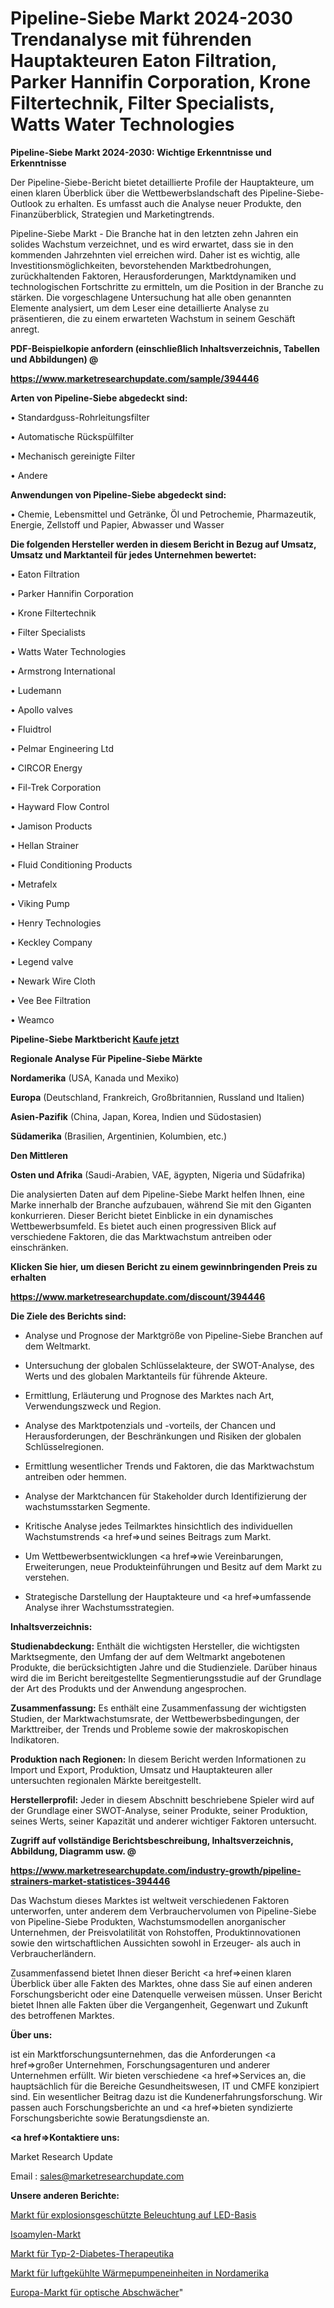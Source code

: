 # Pipeline-Siebe Markt 2024-2030 Trendanalyse mit führenden Hauptakteuren Eaton Filtration, Parker Hannifin Corporation, Krone Filtertechnik, Filter Specialists, Watts Water Technologies

<strong>Pipeline-Siebe Markt 2024-2030: Wichtige Erkenntnisse und Erkenntnisse</strong>

Der Pipeline-Siebe-Bericht bietet detaillierte Profile der Hauptakteure, um einen klaren Überblick über die Wettbewerbslandschaft des Pipeline-Siebe-Outlook zu erhalten. Es umfasst auch die Analyse neuer Produkte, den Finanzüberblick, Strategien und Marketingtrends.

Pipeline-Siebe Markt - Die Branche hat in den letzten zehn Jahren ein solides Wachstum verzeichnet, und es wird erwartet, dass sie in den kommenden Jahrzehnten viel erreichen wird. Daher ist es wichtig, alle Investitionsmöglichkeiten, bevorstehenden Marktbedrohungen, zurückhaltenden Faktoren, Herausforderungen, Marktdynamiken und technologischen Fortschritte zu ermitteln, um die Position in der Branche zu stärken. Die vorgeschlagene Untersuchung hat alle oben genannten Elemente analysiert, um dem Leser eine detaillierte Analyse zu präsentieren, die zu einem erwarteten Wachstum in seinem Geschäft anregt.



<strong><b>PDF-Beispielkopie anfordern (einschließlich Inhaltsverzeichnis, Tabellen und Abbildungen) @ </b></strong>

<strong><a href=https://www.marketresearchupdate.com/sample/394446>

<strong>https://www.marketresearchupdate.com/sample/394446</u></a></strong></strong>



<strong>Arten von Pipeline-Siebe abgedeckt sind:</strong>

• Standardguss-Rohrleitungsfilter

• Automatische Rückspülfilter

• Mechanisch gereinigte Filter

• Andere



<strong>Anwendungen von Pipeline-Siebe abgedeckt sind:</strong>

• Chemie, Lebensmittel und Getränke, Öl und Petrochemie, Pharmazeutik, Energie, Zellstoff und Papier, Abwasser und Wasser



<strong>Die folgenden Hersteller werden in diesem Bericht in Bezug auf Umsatz, Umsatz und Marktanteil für jedes Unternehmen bewertet:</strong>

• Eaton Filtration

• Parker Hannifin Corporation

• Krone Filtertechnik

• Filter Specialists

• Watts Water Technologies

• Armstrong International

• Ludemann

• Apollo valves

• Fluidtrol

• Pelmar Engineering Ltd

• CIRCOR Energy

• Fil-Trek Corporation

• Hayward Flow Control

• Jamison Products

• Hellan Strainer

• Fluid Conditioning Products

• Metrafelx

• Viking Pump

• Henry Technologies

• Keckley Company

• Legend valve

• Newark Wire Cloth

• Vee Bee Filtration

• Weamco



<strong>Pipeline-Siebe Marktbericht <a href=https://www.marketresearchupdate.com/buynow/394446>Kaufe jetzt</a></strong>



<strong>Regionale Analyse Für Pipeline-Siebe Märkte</strong>



<strong>Nordamerika</strong> (USA, Kanada und Mexiko)



<strong>Europa</strong> (Deutschland, Frankreich, Großbritannien, Russland und Italien)



<strong>Asien-Pazifik</strong> (China, Japan, Korea, Indien und Südostasien)



<strong>Südamerika</strong> (Brasilien, Argentinien, Kolumbien, etc.)



<strong>Den Mittleren</strong> 

<strong>Osten und Afrika</strong> (Saudi-Arabien, VAE, ägypten, Nigeria und Südafrika)

Die analysierten Daten auf dem Pipeline-Siebe Markt helfen Ihnen, eine Marke innerhalb der Branche aufzubauen, während Sie mit den Giganten konkurrieren. Dieser Bericht bietet Einblicke in ein dynamisches Wettbewerbsumfeld. Es bietet auch einen progressiven Blick auf verschiedene Faktoren, die das Marktwachstum antreiben oder einschränken.



<strong>Klicken Sie hier, um diesen Bericht zu einem gewinnbringenden Preis zu erhalten
</strong>

<strong><a href=https://www.marketresearchupdate.com/discount/394446>https://www.marketresearchupdate.com/discount/394446</b></u></strong></a>



<strong>Die Ziele des Berichts sind:</strong>

- Analyse und Prognose der Marktgröße von Pipeline-Siebe Branchen auf dem Weltmarkt.

- Untersuchung der globalen Schlüsselakteure, der SWOT-Analyse, des Werts und des globalen Marktanteils für führende Akteure.

- Ermittlung, Erläuterung und Prognose des Marktes nach Art, Verwendungszweck und Region.

- Analyse des Marktpotenzials und -vorteils, der Chancen und Herausforderungen, der Beschränkungen und Risiken der globalen Schlüsselregionen.

- Ermittlung wesentlicher Trends und Faktoren, die das Marktwachstum antreiben oder hemmen.

- Analyse der Marktchancen für Stakeholder durch Identifizierung der wachstumsstarken Segmente.

- Kritische Analyse jedes Teilmarktes hinsichtlich des individuellen Wachstumstrends <a href=>und</a> seines Beitrags zum Markt.

- Um Wettbewerbsentwicklungen <a href=>wie</a> Vereinbarungen, Erweiterungen, neue Produkteinführungen und Besitz auf dem Markt zu verstehen.

- Strategische Darstellung der Hauptakteure und <a href=>umfas</a>sende Analyse ihrer Wachstumsstrategien.



<strong>Inhaltsverzeichnis:</strong>



<strong>Studienabdeckung:</strong> Enthält die wichtigsten Hersteller, die wichtigsten Marktsegmente, den Umfang der auf dem Weltmarkt angebotenen Produkte, die berücksichtigten Jahre und die Studienziele. Darüber hinaus wird die im Bericht bereitgestellte Segmentierungsstudie auf der Grundlage der Art des Produkts und der Anwendung angesprochen.



<strong>Zusammenfassung:</strong> Es enthält eine Zusammenfassung der wichtigsten Studien, der Marktwachstumsrate, der Wettbewerbsbedingungen, der Markttreiber, der Trends und Probleme sowie der makroskopischen Indikatoren.



<strong>Produktion nach Regionen:</strong> In diesem Bericht werden Informationen zu Import und Export, Produktion, Umsatz und Hauptakteuren aller untersuchten regionalen Märkte bereitgestellt.



<strong>Herstellerprofil:</strong> Jeder in diesem Abschnitt beschriebene Spieler wird auf der Grundlage einer SWOT-Analyse, seiner Produkte, seiner Produktion, seines Werts, seiner Kapazität und anderer wichtiger Faktoren untersucht.



<strong><b>Zugriff auf vollständige Berichtsbeschreibung, Inhaltsverzeichnis, Abbildung, Diagramm usw. @ </b></strong>

<strong><a href=https://www.marketresearchupdate.com/industry-growth/pipeline-strainers-market-statistices-394446>https://www.marketresearchupdate.com/industry-growth/pipeline-strainers-market-statistices-394446</a></strong>

Das Wachstum dieses Marktes ist weltweit verschiedenen Faktoren unterworfen, unter anderem dem Verbrauchervolumen von Pipeline-Siebe von Pipeline-Siebe Produkten, Wachstumsmodellen anorganischer Unternehmen, der Preisvolatilität von Rohstoffen, Produktinnovationen sowie den wirtschaftlichen Aussichten sowohl in Erzeuger- als auch in Verbraucherländern.

Zusammenfassend bietet Ihnen dieser Bericht <a href=>einen</a> klaren Überblick über alle Fakten des Marktes, ohne dass Sie auf einen anderen Forschungsbericht oder eine Datenquelle verweisen müssen. Unser Bericht bietet Ihnen alle Fakten über die Vergangenheit, Gegenwart und Zukunft des betroffenen Marktes.



<strong>Über uns:</strong>

 ist ein Marktforschungsunternehmen, das die Anforderungen <a href=>großer</a> Unternehmen, Forschungsagenturen und anderer Unternehmen erfüllt. Wir bieten verschiedene <a href=>Services</a> an, die hauptsächlich für die Bereiche Gesundheitswesen, IT und CMFE konzipiert sind. Ein wesentlicher Beitrag dazu ist die Kundenerfahrungsforschung. Wir passen auch Forschungsberichte an und <a href=>bieten</a> syndizierte Forschungsberichte sowie Beratungsdienste an.



<strong><a href=>Kontaktiere uns:</a></strong>

Market Research Update

Email : sales@marketresearchupdate.com



<strong>Unsere anderen Berichte:</strong>

<a href=https://www.linkedin.com/pulse/led-based-lamps-used-explosion-proof-lighting-market-has>Markt für explosionsgeschützte Beleuchtung auf LED-Basis</a>

<a href=https://www.linkedin.com/pulse/isoamylene-market-2023-remarking-enormous-growth-recent>Isoamylen-Markt</a>

<a href=https://www.linkedin.com/pulse/type-2-diabetes-therapeutics-market-2023-remarking>Markt für Typ-2-Diabetes-Therapeutika</a>

<a href=https://www.linkedin.com/pulse/north-america-air-cooled-heat-pump-units-market>Markt für luftgekühlte Wärmepumpeneinheiten in Nordamerika</a>

<a href=https://www.linkedin.com/pulse/europe-optical-attenuators-market-2023-current-future>Europa-Markt für optische Abschwächer</a>"
